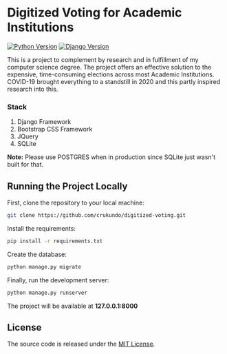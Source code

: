 # Digitized Voting for Academic Institutions

[![Python Version](https://img.shields.io/badge/python-3.7-brightgreen.svg)](https://python.org)
[![Django Version](https://img.shields.io/badge/django-3.1-brightgreen.svg)](https://djangoproject.com)

This is a project to complement by research and in fulfillment of my computer science degree. The project offers an effective solution to the expensive, time-consuming elections across most Academic Institutions. COVID-19 brought everything to a standstill in 2020 and this partly inspired research into this. 

### Stack ###
1. Django Framework
2. Bootstrap CSS Framework
3. JQuery
4. SQLite

**Note:** Please use POSTGRES when in production since SQLite just wasn't built for that.

## Running the Project Locally

First, clone the repository to your local machine:

```bash
git clone https://github.com/crukundo/digitized-voting.git
```

Install the requirements:

```bash
pip install -r requirements.txt
```

Create the database:

```bash
python manage.py migrate
```

Finally, run the development server:

```bash
python manage.py runserver
```

The project will be available at **127.0.0.1:8000**


## License

The source code is released under the [MIT License](https://github.com/crukundo/digitized-voting/blob/master/LICENSE).
